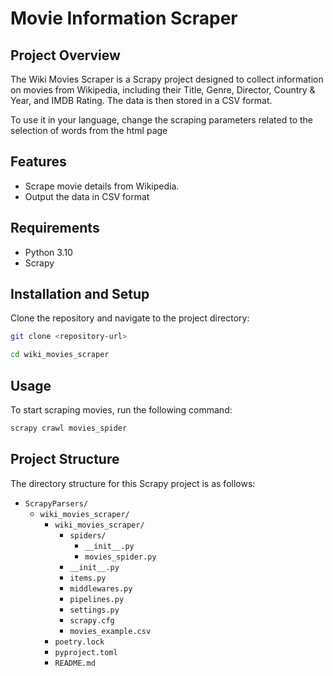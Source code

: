 # Movie Information Scraper

## Project Overview
The Wiki Movies Scraper is a Scrapy project designed to collect information on movies from Wikipedia, including their Title, Genre, Director, Country & Year, and IMDB Rating. The data is then stored in a CSV format.

To use it in your language, change the scraping parameters related to the selection of words from the html page

## Features
- Scrape movie details from Wikipedia.
- Output the data in CSV format

## Requirements
- Python 3.10
- Scrapy

## Installation and Setup
Clone the repository and navigate to the project directory:
```bash
git clone <repository-url>
```
```bash
cd wiki_movies_scraper
```

## Usage
To start scraping movies, run the following command:
```bash
scrapy crawl movies_spider
```

## Project Structure
The directory structure for this Scrapy project is as follows:
- `ScrapyParsers/`
  - `wiki_movies_scraper/`
    - `wiki_movies_scraper/`
      - `spiders/`
        - `__init__.py`
        - `movies_spider.py`
      - `__init__.py`
      - `items.py`
      - `middlewares.py`
      - `pipelines.py`
      - `settings.py`
      - `scrapy.cfg`
      - `movies_example.csv`
    - `poetry.lock`
    - `pyproject.toml`
    - `README.md`